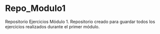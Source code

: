 # Repo_Modulo1
Repositorio Ejercicios Módulo 1. Repositorio creado para guardar todos los ejercicios realizados durante el primer módulo.